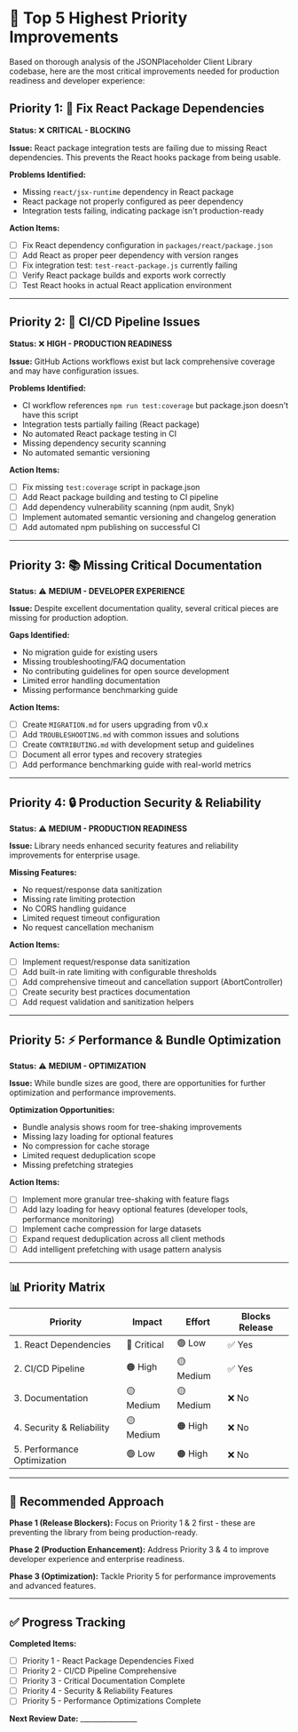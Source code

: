 # 🎯 Top 5 Highest Priority Improvements

Based on thorough analysis of the JSONPlaceholder Client Library codebase, here are the most critical improvements needed for production readiness and developer experience:

## Priority 1: 🐛 Fix React Package Dependencies

**Status:** ❌ **CRITICAL - BLOCKING**

**Issue:** React package integration tests are failing due to missing React dependencies. This prevents the React hooks package from being usable.

**Problems Identified:**

- Missing `react/jsx-runtime` dependency in React package
- React package not properly configured as peer dependency
- Integration tests failing, indicating package isn't production-ready

**Action Items:**

- [ ] Fix React dependency configuration in `packages/react/package.json`
- [ ] Add React as proper peer dependency with version ranges
- [ ] Fix integration test: `test-react-package.js` currently failing
- [ ] Verify React package builds and exports work correctly
- [ ] Test React hooks in actual React application environment

---

## Priority 2: 🔄 CI/CD Pipeline Issues

**Status:** ❌ **HIGH - PRODUCTION READINESS**

**Issue:** GitHub Actions workflows exist but lack comprehensive coverage and may have configuration issues.

**Problems Identified:**

- CI workflow references `npm run test:coverage` but package.json doesn't have this script
- Integration tests partially failing (React package)
- No automated React package testing in CI
- Missing dependency security scanning
- No automated semantic versioning

**Action Items:**

- [ ] Fix missing `test:coverage` script in package.json
- [ ] Add React package building and testing to CI pipeline
- [ ] Add dependency vulnerability scanning (npm audit, Snyk)
- [ ] Implement automated semantic versioning and changelog generation
- [ ] Add automated npm publishing on successful CI

---

## Priority 3: 📚 Missing Critical Documentation

**Status:** ⚠️ **MEDIUM - DEVELOPER EXPERIENCE**

**Issue:** Despite excellent documentation quality, several critical pieces are missing for production adoption.

**Gaps Identified:**

- No migration guide for existing users
- Missing troubleshooting/FAQ documentation
- No contributing guidelines for open source development
- Limited error handling documentation
- Missing performance benchmarking guide

**Action Items:**

- [ ] Create `MIGRATION.md` for users upgrading from v0.x
- [ ] Add `TROUBLESHOOTING.md` with common issues and solutions
- [ ] Create `CONTRIBUTING.md` with development setup and guidelines
- [ ] Document all error types and recovery strategies
- [ ] Add performance benchmarking guide with real-world metrics

---

## Priority 4: 🔒 Production Security & Reliability

**Status:** ⚠️ **MEDIUM - PRODUCTION READINESS**

**Issue:** Library needs enhanced security features and reliability improvements for enterprise usage.

**Missing Features:**

- No request/response data sanitization
- Missing rate limiting protection
- No CORS handling guidance
- Limited request timeout configuration
- No request cancellation mechanism

**Action Items:**

- [ ] Implement request/response data sanitization
- [ ] Add built-in rate limiting with configurable thresholds
- [ ] Add comprehensive timeout and cancellation support (AbortController)
- [ ] Create security best practices documentation
- [ ] Add request validation and sanitization helpers

---

## Priority 5: ⚡ Performance & Bundle Optimization

**Status:** ⚠️ **MEDIUM - OPTIMIZATION**

**Issue:** While bundle sizes are good, there are opportunities for further optimization and performance improvements.

**Optimization Opportunities:**

- Bundle analysis shows room for tree-shaking improvements
- Missing lazy loading for optional features
- No compression for cache storage
- Limited request deduplication scope
- Missing prefetching strategies

**Action Items:**

- [ ] Implement more granular tree-shaking with feature flags
- [ ] Add lazy loading for heavy optional features (developer tools, performance monitoring)
- [ ] Implement cache compression for large datasets
- [ ] Expand request deduplication across all client methods
- [ ] Add intelligent prefetching with usage pattern analysis

---

## 📊 Priority Matrix

| Priority | Impact | Effort | Blocks Release |
|----------|--------|--------|----------------|
| 1. React Dependencies | 🔴 Critical | 🟢 Low | ✅ Yes |
| 2. CI/CD Pipeline | 🟠 High | 🟡 Medium | ✅ Yes |
| 3. Documentation | 🟡 Medium | 🟡 Medium | ❌ No |
| 4. Security & Reliability | 🟡 Medium | 🟠 High | ❌ No |
| 5. Performance Optimization | 🟢 Low | 🟠 High | ❌ No |

---

## 🚀 Recommended Approach

**Phase 1 (Release Blockers):** Focus on Priority 1 & 2 first - these are preventing the library from being production-ready.

**Phase 2 (Production Enhancement):** Address Priority 3 & 4 to improve developer experience and enterprise readiness.

**Phase 3 (Optimization):** Tackle Priority 5 for performance improvements and advanced features.

---

## ✅ Progress Tracking

**Completed Items:**

- [ ] Priority 1 - React Package Dependencies Fixed
- [ ] Priority 2 - CI/CD Pipeline Comprehensive
- [ ] Priority 3 - Critical Documentation Complete
- [ ] Priority 4 - Security & Reliability Features
- [ ] Priority 5 - Performance Optimizations Complete

**Next Review Date:** ________________

